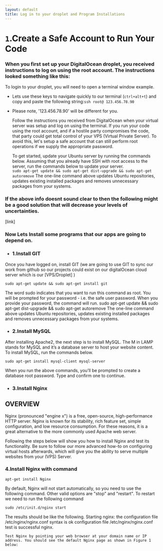 ```yaml
---
layout: default
title: Log in to your droplet and Program Installations
---
```


# `1`.Create a Safe Account to Run Your Code

<h3>When you first set up your DigitalOcean droplet, you received instructions to log on using the root account. The instructions looked something like this:</h3>

To login to your droplet, you will need to open a terminal window
example.

* Lets use these keys to navigate quickly to our terminal
(`ctrl+alt+t`) and copy and paste the following string:`ssh root@ 123.456.78.90`

* Please note, '123.456.78.90' will be different for you.

  Follow the instructions you received from DigitalOcean when your virtual server was setup and log on using the terminal. If you run your code using the root account, and if a hostile party compromises the code, that party could get total control of your VPS (Virtual Private Server). To avoid this, let's setup a safe account that can still perform root operations if we supply the appropriate password.

  To get started, update your Ubuntu server by running the commands below. Assuming that you already have SSH with root access to the server, run the commands below to update your server.<br />
  `sudo apt-get update && sudo apt-get dist-upgrade && sudo apt-get autoremove`
  The one-line command above updates Ubuntu repositories, updates existing installed packages and removes unnecessary packages from your systems.

<h3>If the above info doesnt sound clear to then the following might be a good solution that will decrease your levels of uncertainties.</h3>[link]

<h3> Now Lets Install some programs that our apps are going to depend on.</h3>

* <h3>1.Install GIT</h3>

Once you have logged on, install GIT (we are going to use GIT to sync our work from github so our projects could exist on our digitalOcean cloud server which is our [VPS/Droplet] )

`sudo apt-get update && sudo apt-get install git`

The word sudo indicates that you want to run this command as root. You will be prompted for your password - i.e. the safe user password. When you provide your password, the command will run.
sudo apt-get update && sudo apt-get dist-upgrade && sudo apt-get autoremove
The one-line command above updates Ubuntu repositories, updates existing installed packages and removes unnecessary packages from your systems.

* <h3>2.Install MySQL</h3>

After installing Apache2, the next step is to install MySQL. The M in LAMP stands for MySQL and it’s a database server to host your website content.
To install MySQL, run the commands below.

`sudo apt-get install mysql-client mysql-server`

When you run the above commands, you’ll be prompted to create a database root password. Type and confirm one to continue.

* <h3>3.Install Nginx</h3>

<h2>OVERVIEW</h2>

Nginx (pronounced "engine x") is a free, open-source, high-performance HTTP server. Nginx is known for its stability, rich feature set, simple configuration, and low resource consumption. For these reasons, it is a great alternative to the more commonly used Apache web server.

Following the steps below will show you how to install Nginx and test its functionality. Be sure to follow our more advanced how-to on configuring virtual hosts afterwards, which will give you the ability to serve multiple websites from your (VPS) Server.

<h3>4.Install Nginx with command</h3>

`apt-get install Nginx`

By default, Nginx will not start automatically, so you need to use the following command. Other valid options are "stop" and "restart".
To restart we need to run the following command

 `sudo /etc/init.d/nginx start`

The results should be like the following.
Starting nginx: the configuration file /etc/nginx/nginx.conf syntax is ok
configuration file /etc/nginx/nginx.conf test is successful
nginx.

`Test Nginx by pointing your web browser at your domain name or IP address. You should see the default Nginx page as shown in Figure 1 below: `


<!-- * <h3>5.Install Nodejs-legacy & NPM</h3>

Need install nodejs-legacy package ?

`sudo apt-get install nodejs-legacy.`

Then install npm:

`sudo apt-get install npm`. And right way to install Node.js:
`sudo apt-get install nodejs`

`sudo apt-get install nodejs-legacy`
`sudo apt-get install npm` -->

